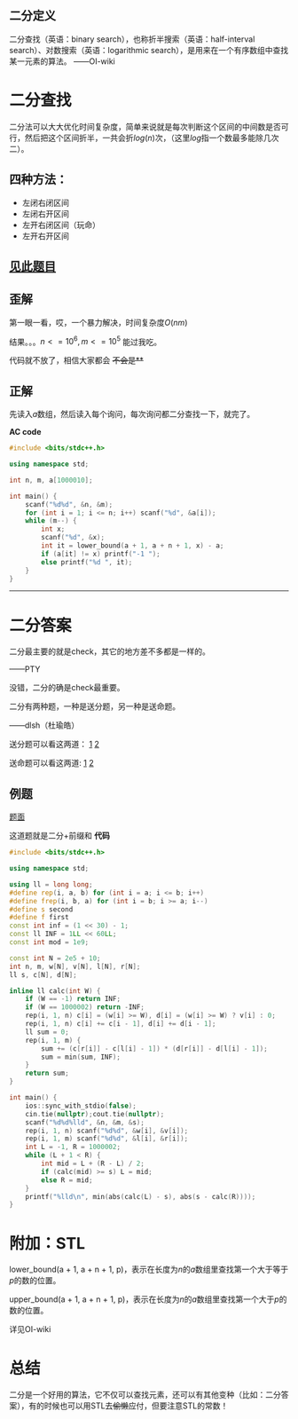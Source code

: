 ## 二分定义
二分查找（英语：binary search），也称折半搜索（英语：half-interval search）、对数搜索（英语：logarithmic search），是用来在一个有序数组中查找某一元素的算法。
                                         ——OI-wiki
# 二分查找
二分法可以大大优化时间复杂度，简单来说就是每次判断这个区间的中间数是否可行，然后把这个区间折半，一共会折$log(n)$次，（这里$log$指一个数最多能除几次二）。
## 四种方法：
- 左闭右闭区间
- 左闭右开区间
- 左开右闭区间（玩命）
- 左开右开区间

## [见此题目](https://www.luogu.com.cn/problem/P2249)

## 歪解
第一眼一看，哎，一个暴力解决，时间复杂度$O(nm)$

结果。。。$n <= 10^6, m <= 10^5$ 能过我吃。

代码就不放了，相信大家都会 ~~不会是**~~
## 正解
先读入$a$数组，然后读入每个询问，每次询问都二分查找一下，就完了。

**AC code**
```cpp
#include <bits/stdc++.h>

using namespace std;

int n, m, a[1000010]; 

int main() {
	scanf("%d%d", &n, &m);
	for (int i = 1; i <= n; i++) scanf("%d", &a[i]);
	while (m--) {
		int x;
		scanf("%d", &x);
		int it = lower_bound(a + 1, a + n + 1, x) - a;
		if (a[it] != x) printf("-1 "); 
		else printf("%d ", it);
	}
} 
```


------------

# 二分答案
二分最主要的就是check，其它的地方差不多都是一样的。

——PTY

没错，二分的确是check最重要。

二分有两种题，一种是送分题，另一种是送命题。

——dlsh（杜瑜皓）

送分题可以看这两道： [1](https://www.luogu.com.cn/problem/P2249)
 [2](https://www.luogu.com.cn/problem/P8647)

送命题可以看这两道:  [1](https://www.luogu.com.cn/problem/P2619)
 [2](https://www.luogu.com.cn/problem/P3534)

 ## 例题
[题面](https://www.luogu.com.cn/problem/P1314)

这道题就是二分+前缀和
**代码**
```cpp
#include <bits/stdc++.h>

using namespace std;

using ll = long long;
#define rep(i, a, b) for (int i = a; i <= b; i++)
#define frep(i, b, a) for (int i = b; i >= a; i--)
#define s second
#define f first
const int inf = (1 << 30) - 1;
const ll INF = 1LL << 60LL;
const int mod = 1e9;

const int N = 2e5 + 10;
int n, m, w[N], v[N], l[N], r[N];
ll s, c[N], d[N];

inline ll calc(int W) {
	if (W == -1) return INF;
	if (W == 1000002) return -INF;
	rep(i, 1, n) c[i] = (w[i] >= W), d[i] = (w[i] >= W) ? v[i] : 0;
	rep(i, 1, n) c[i] += c[i - 1], d[i] += d[i - 1];
	ll sum = 0;
	rep(i, 1, m) {
		sum += (c[r[i]] - c[l[i] - 1]) * (d[r[i]] - d[l[i] - 1]);
		sum = min(sum, INF);
	}
	return sum;
}

int main() {
	ios::sync_with_stdio(false);
	cin.tie(nullptr);cout.tie(nullptr);
	scanf("%d%d%lld", &n, &m, &s);
	rep(i, 1, n) scanf("%d%d", &w[i], &v[i]);
	rep(i, 1, m) scanf("%d%d", &l[i], &r[i]);
	int L = -1, R = 1000002;
	while (L + 1 < R) {
		int mid = L + (R - L) / 2;
		if (calc(mid) >= s) L = mid;
		else R = mid;
	}
	printf("%lld\n", min(abs(calc(L) - s), abs(s - calc(R))));
}
```
# 附加：STL
lower_bound(a + 1, a + n + 1, p)，表示在长度为$n$的$a$数组里查找第一个大于等于$p$的数的位置。

upper_bound(a + 1, a + n + 1, p)，表示在长度为$n$的$a$数组里查找第一个大于$p$的数的位置。

详见OI-wiki
# 总结
二分是一个好用的算法，它不仅可以查找元素，还可以有其他变种（比如：二分答案），有的时候也可以用STL去~~偷懒~~应付，但要注意STL的常数！